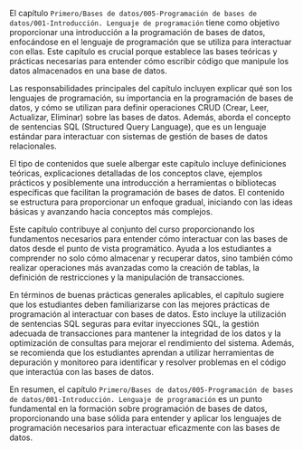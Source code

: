 El capítulo `Primero/Bases de datos/005-Programación de bases de datos/001-Introducción. Lenguaje de programación` tiene como objetivo proporcionar una introducción a la programación de bases de datos, enfocándose en el lenguaje de programación que se utiliza para interactuar con ellas. Este capítulo es crucial porque establece las bases teóricas y prácticas necesarias para entender cómo escribir código que manipule los datos almacenados en una base de datos.

Las responsabilidades principales del capítulo incluyen explicar qué son los lenguajes de programación, su importancia en la programación de bases de datos, y cómo se utilizan para definir operaciones CRUD (Crear, Leer, Actualizar, Eliminar) sobre las bases de datos. Además, aborda el concepto de sentencias SQL (Structured Query Language), que es un lenguaje estándar para interactuar con sistemas de gestión de bases de datos relacionales.

El tipo de contenidos que suele albergar este capítulo incluye definiciones teóricas, explicaciones detalladas de los conceptos clave, ejemplos prácticos y posiblemente una introducción a herramientas o bibliotecas específicas que facilitan la programación de bases de datos. El contenido se estructura para proporcionar un enfoque gradual, iniciando con las ideas básicas y avanzando hacia conceptos más complejos.

Este capítulo contribuye al conjunto del curso proporcionando los fundamentos necesarios para entender cómo interactuar con las bases de datos desde el punto de vista programático. Ayuda a los estudiantes a comprender no solo cómo almacenar y recuperar datos, sino también cómo realizar operaciones más avanzadas como la creación de tablas, la definición de restricciones y la manipulación de transacciones.

En términos de buenas prácticas generales aplicables, el capítulo sugiere que los estudiantes deben familiarizarse con las mejores prácticas de programación al interactuar con bases de datos. Esto incluye la utilización de sentencias SQL seguras para evitar inyecciones SQL, la gestión adecuada de transacciones para mantener la integridad de los datos y la optimización de consultas para mejorar el rendimiento del sistema. Además, se recomienda que los estudiantes aprendan a utilizar herramientas de depuración y monitoreo para identificar y resolver problemas en el código que interactúa con las bases de datos.

En resumen, el capítulo `Primero/Bases de datos/005-Programación de bases de datos/001-Introducción. Lenguaje de programación` es un punto fundamental en la formación sobre programación de bases de datos, proporcionando una base sólida para entender y aplicar los lenguajes de programación necesarios para interactuar eficazmente con las bases de datos.
